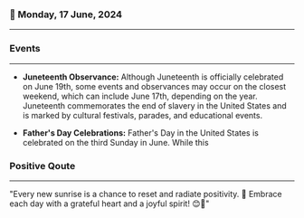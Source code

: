 ### 📅 Monday, 17 June, 2024
------
### Events
------
- **Juneteenth Observance:** Although Juneteenth is officially celebrated on June 19th, some events and observances may occur on the closest weekend, which can include June 17th, depending on the year. Juneteenth commemorates the end of slavery in the United States and is marked by cultural festivals, parades, and educational events.
  
- **Father's Day Celebrations:** Father's Day in the United States is celebrated on the third Sunday in June. While this
### Positive Qoute
------
"Every new sunrise is a chance to reset and radiate positivity. 🌅 Embrace each day with a grateful heart and a joyful spirit! 😊🌟"
